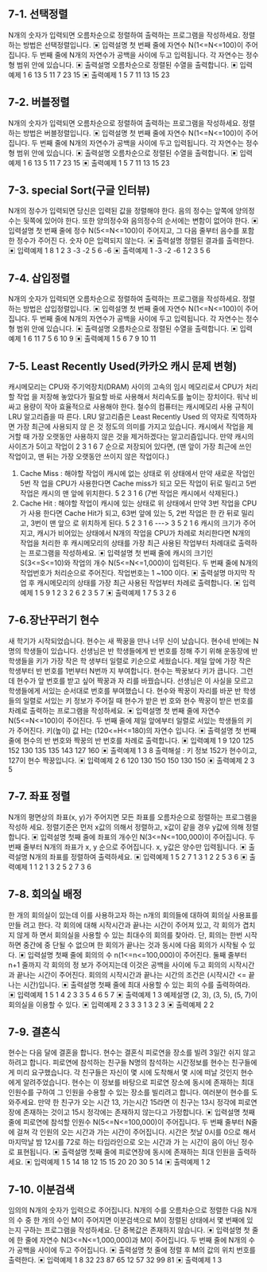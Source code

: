 ## 7-1. 선택정렬

N개의 숫자가 입력되면 오름차순으로 정렬하여 출력하는 프로그램을 작성하세요.
정렬하는 방법은 선택정렬입니다.
▣ 입력설명
첫 번째 줄에 자연수 N(1<=N<=100)이 주어집니다.
두 번째 줄에 N개의 자연수가 공백을 사이에 두고 입력됩니다. 각 자연수는 정수형 범위 안에
있습니다.
▣ 출력설명
오름차순으로 정렬된 수열을 출력합니다.
▣ 입력예제 1
6
13 5 11 7 23 15
▣ 출력예제 1
5 7 11 13 15 23

## 7-2. 버블정렬

N개의 숫자가 입력되면 오름차순으로 정렬하여 출력하는 프로그램을 작성하세요.
정렬하는 방법은 버블정렬입니다.
▣ 입력설명
첫 번째 줄에 자연수 N(1<=N<=100)이 주어집니다.
두 번째 줄에 N개의 자연수가 공백을 사이에 두고 입력됩니다. 각 자연수는 정수형 범위 안에
있습니다.
▣ 출력설명
오름차순으로 정렬된 수열을 출력합니다.
▣ 입력예제 1
6
13 5 11 7 23 15
▣ 출력예제 1
5 7 11 13 15 23

## 7-3. special Sort(구글 인터뷰)

N개의 정수가 입력되면 당신은 입력된 값을 정렬해야 한다.
음의 정수는 앞쪽에 양의정수는 뒷쪽에 있어야 한다. 또한 양의정수와 음의정수의 순서에는
변함이 없어야 한다.
▣ 입력설명
첫 번째 줄에 정수 N(5<=N<=100)이 주어지고, 그 다음 줄부터 음수를 포함한 정수가 주어진
다. 숫자 0은 입력되지 않는다.
▣ 출력설명
정렬된 결과를 출력한다.
▣ 입력예제 1
8
1 2 3 -3 -2 5 6 -6
▣ 출력예제 1
-3 -2 -6 1 2 3 5 6

## 7-4. 삽입정렬

N개의 숫자가 입력되면 오름차순으로 정렬하여 출력하는 프로그램을 작성하세요.
정렬하는 방법은 삽입정렬입니다.
▣ 입력설명
첫 번째 줄에 자연수 N(1<=N<=100)이 주어집니다.
두 번째 줄에 N개의 자연수가 공백을 사이에 두고 입력됩니다. 각 자연수는 정수형 범위 안에
있습니다.
▣ 출력설명
오름차순으로 정렬된 수열을 출력합니다.
▣ 입력예제 1
6
11 7 5 6 10 9
▣ 출력예제 1
5 6 7 9 10 11

## 7-5. Least Recently Used(카카오 캐시 문제 변형)

캐시메모리는 CPU와 주기억장치(DRAM) 사이의 고속의 임시 메모리로서 CPU가 처리할 작업
을 저장해 놓았다가 필요할 바로 사용해서 처리속도를 높이는 장치이다. 워낙 비싸고 용량이
작아 효율적으로 사용해야 한다. 철수의 컴퓨터는 캐시메모리 사용 규칙이 LRU 알고리즘을 따
른다. LRU 알고리즘은 Least Recently Used 의 약자로 직역하자면 가장 최근에 사용되지 않
은 것 정도의 의미를 가지고 있습니다. 캐시에서 작업을 제거할 때 가장 오랫동안 사용하지
않은 것을 제거하겠다는 알고리즘입니다.
만약 캐시의 사이즈가 5이고 작업이
2 3 1 6 7 순으로 저장되어 있다면,
(맨 앞이 가장 최근에 쓰인 작업이고, 맨 뒤는 가장 오랫동안 쓰이지 않은 작업이다.)

1. Cache Miss : 해야할 작업이 캐시에 없는 상태로 위 상태에서 만약 새로운 작업인 5번 작
   업을 CPU가 사용한다면 Cache miss가 되고 모든 작업이 뒤로 밀리고 5번작업은 캐시의 맨
   앞에 위치한다.
   5 2 3 1 6
   (7번 작업은 캐시에서 삭제된다.)
2. Cache Hit : 해야할 작업이 캐시에 있는 상태로 위 상태에서 만약 3번 작업을 CPU가 사용
   한다면 Cache Hit가 되고, 63번 앞에 있는 5, 2번 작업은 한 칸 뒤로 밀리고, 3번이 맨 앞으
   로 위치하게 된다.
   5 2 3 1 6
   --->
   3 5 2 1 6
   캐시의 크기가 주어지고, 캐시가 비어있는 상태에서 N개의 작업을 CPU가 차례로 처리한다면
   N개의 작업을 처리한 후 캐시메모리의 상태를 가장 최근 사용된 작업부터 차례대로 출력하는
   프로그램을 작성하세요.
   ▣ 입력설명
   첫 번째 줄에 캐시의 크기인 S(3<=S<=10)와 작업의 개수 N(5<=N<=1,000)이 입력된다.
   두 번째 줄에 N개의 작업번호가 처리순으로 주어진다. 작업번호는 1 ~100 이다.
   ▣ 출력설명
   마지막 작업 후 캐시메모리의 상태를 가장 최근 사용된 작업부터 차례로 출력합니다.
   ▣ 입력예제 1
   5 9
   1 2 3 2 6 2 3 5 7
   ▣ 출력예제 1
   7 5 3 2 6

## 7-6.장난꾸러기 현수

새 학기가 시작되었습니다. 현수는 새 짝꿍을 만나 너무 신이 났습니다.
현수네 반에는 N명의 학생들이 있습니다.
선생님은 반 학생들에게 반 번호를 정해 주기 위해 운동장에 반 학생들을 키가 가장 작은 학
생부터 일렬로 키순으로 세웠습니다. 제일 앞에 가장 작은 학생부터 반 번호를 1번부터 N번까
지 부여합니다. 현수는 짝꿍보다 키가 큽니다. 그런데 현수가 앞 번호를 받고 싶어 짝꿍과 자
리를 바꿨습니다. 선생님은 이 사실을 모르고 학생들에게 서있는 순서대로 번호를 부여했습니
다.
현수와 짝꿍이 자리를 바꾼 반 학생들의 일렬로 서있는 키 정보가 주어질 때 현수가 받은 번
호와 현수 짝꿍이 받은 번호를 차례로 출력하는 프로그램을 작성하세요.
▣ 입력설명
첫 번째 줄에 자연수 N(5<=N<=100)이 주어진다.
두 번째 줄에 제일 앞에부터 일렬로 서있는 학생들의 키가 주어진다.
키(높이) 값 H는 (120<=H<=180)의 자연수 입니다.
▣ 출력설명
첫 번째 줄에 현수의 반 번호와 짝꿍의 반 번호를 차례로 출력합니다.
▣ 입력예제 1
9
120 125 152 130 135 135 143 127 160
▣ 출력예제 1
3 8
출력해설 : 키 정보 152가 현수이고, 127이 현수 짝꿍입니다.
▣ 입력예제 2
6
120 130 150 150 130 150
▣ 출력예제 2
3 5

## 7-7. 좌표 정렬

N개의 평면상의 좌표(x, y)가 주어지면 모든 좌표를 오름차순으로 정렬하는 프로그램을 작성하
세요. 정렬기준은 먼저 x값의 의해서 정렬하고, x값이 같을 경우 y값에 의해 정렬합니다.
▣ 입력설명
첫째 줄에 좌표의 개수인 N(3<=N<=100,000)이 주어집니다.
두 번째 줄부터 N개의 좌표가 x, y 순으로 주어집니다. x, y값은 양수만 입력됩니다.
▣ 출력설명
N개의 좌표를 정렬하여 출력하세요.
▣ 입력예제 1
5
2 7
1 3
1 2
2 5
3 6
▣ 출력예제 1
1 2
1 3
2 5
2 7
3 6

## 7-8. 회의실 배정

한 개의 회의실이 있는데 이를 사용하고자 하는 n개의 회의들에 대하여 회의실 사용표를 만들
려고 한다. 각 회의에 대해 시작시간과 끝나는 시간이 주어져 있고, 각 회의가 겹치지 않게 하
면서 회의실을 사용할 수 있는 최대수의 회의를 찾아라. 단, 회의는 한번 시작하면 중간에 중
단될 수 없으며 한 회의가 끝나는 것과 동시에 다음 회의가 시작될 수 있다.
▣ 입력설명
첫째 줄에 회의의 수 n(1<=n<=100,000)이 주어진다. 둘째 줄부터 n+1 줄까지 각 회의의 정
보가 주어지는데 이것은 공백을 사이에 두고 회의의 시작시간과 끝나는 시간이 주어진다.
회의의 시작시간과 끝나는 시간의 조건은 (시작시간 <= 끝나는 시간)입니다.
▣ 출력설명
첫째 줄에 최대 사용할 수 있는 회의 수를 출력하여라.
▣ 입력예제 1
5
1 4
2 3
3 5
4 6
5 7
▣ 출력예제 1
3
예제설명
(2, 3), (3, 5), (5, 7)이 회의실을 이용할 수 있다.
▣ 입력예제 2
3
3 3
1 3
2 3
▣ 출력예제 2
2

## 7-9. 결혼식

현수는 다음 달에 결혼을 합니다.
현수는 결혼식 피로연을 장소를 빌려 3일간 쉬지 않고 하려고 합니다.
피로연에 참석하는 친구들 N명의 참석하는 시간정보를 현수는 친구들에게 미리 요구했습니다.
각 친구들은 자신이 몇 시에 도착해서 몇 시에 떠날 것인지 현수에게 알려주었습니다.
현수는 이 정보를 바탕으로 피로연 장소에 동시에 존재하는 최대 인원수를 구하여 그 인원을
수용할 수 있는 장소를 빌리려고 합니다. 여러분이 현수를 도와주세요.
만약 한 친구가 오는 시간 13, 가는시간 15라면 이 친구는 13시 정각에 피로연 장에 존재하는
것이고 15시 정각에는 존재하지 않는다고 가정합니다.
▣ 입력설명
첫째 줄에 피로연에 참석할 인원수 N(5<=N<=100,000)이 주어집니다.
두 번째 줄부터 N줄에 걸쳐 각 인원의 오는 시간과 가는 시간이 주어집니다.
시간은 첫날 0시를 0으로 해서 마지막날 밤 12시를 72로 하는 타임라인으로 오는 시간과 가
는 시간이 음이 아닌 정수로 표현됩니다.
▣ 출력설명
첫째 줄에 피로연장에 동시에 존재하는 최대 인원을 출력하세요.
▣ 입력예제 1
5
14 18
12 15
15 20
20 30
5 14
▣ 출력예제 1
2

## 7-10. 이분검색

임의의 N개의 숫자가 입력으로 주어집니다. N개의 수를 오름차순으로 정렬한 다음 N개의 수
중 한 개의 수인 M이 주어지면 이분검색으로 M이 정렬된 상태에서 몇 번째에 있는지 구하는
프로그램을 작성하세요. 단 중복값은 존재하지 않습니다.
▣ 입력설명
첫 줄에 한 줄에 자연수 N(3<=N<=1,000,000)과 M이 주어집니다.
두 번째 줄에 N개의 수가 공백을 사이에 두고 주어집니다.
▣ 출력설명
첫 줄에 정렬 후 M의 값의 위치 번호를 출력한다.
▣ 입력예제 1
8 32
23 87 65 12 57 32 99 81
▣ 출력예제 1
3
